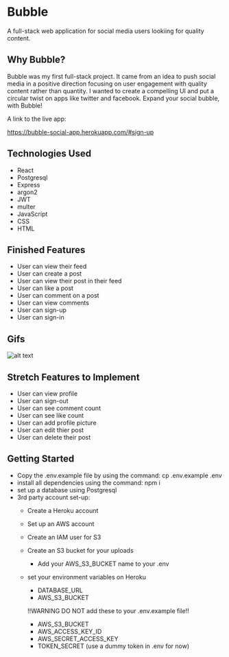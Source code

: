 # Bubble

A full-stack web application for social media users lookiing for quality content.

## Why Bubble?

Bubble was my first full-stack project. It came from an idea to push social media in a positive direction
focusing on user engagement with quality content rather than quantity. I wanted
to create a compelling UI and put a circular twist on apps like twitter and facebook. Expand your
social bubble, with Bubble!

A link to the live app:

https://bubble-social-app.herokuapp.com/#sign-up


## Technologies Used
- React
- Postgresql
- Express
- argon2
- JWT
- multer
- JavaScript
- CSS
- HTML


## Finished Features

- User can view their feed
- User can create a post
- User can view their post in their feed
- User can like a post
- User can comment on a post
- User can view comments
- User can sign-up
- User can sign-in

## Gifs
![alt text](server/public/images/bubbleFeed.gif "Feed and Posts")


## Stretch Features to Implement
- User can view profile
- User can sign-out
- User can see comment count
- User can see like count
- User can add profile picture
- User can edit thier post
- User can delete their post

## Getting Started
- Copy the .env.example file by using the command: cp .env.example .env
- install all dependencies using the command: npm i
- set up a database using Postgresql
- 3rd party account set-up:
  - Create a Heroku account
  - Set up an AWS account
  - Create an IAM user for S3
  - Create an S3 bucket for your uploads
    - Add your AWS_S3_BUCKET name to your .env
  - set your environment variables on Heroku
    - DATABASE_URL
    - AWS_S3_BUCKET

    !!WARNING DO NOT add these to your .env.example file!!
    - AWS_S3_BUCKET
    - AWS_ACCESS_KEY_ID
    - AWS_SECRET_ACCESS_KEY
    - TOKEN_SECRET (use a dummy token in .env for now)
